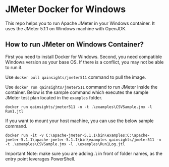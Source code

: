 # JMeter Docker for Windows
This repo helps you to run Apache JMeter in your Windows container. It uses the JMeter 5.1.1 on Windows machine with OpenJDK.

## How to run JMeter on Windows Container?
First you need to install Docker for Windows. Second, you need compatible Windows version as your base OS. If there is a conflict, you may not be able to run it. 

Use `docker pull qainsights/jmeter511` command to pull the image. 

Use `docker run qainsights/jmeter511` command to run JMeter inside the container. Below is the sample command which executes the sample JMeter test plan located in the `examples` folder.

`docker run qainsights/jmeter511 -n -t .\examples\CSVSample.jmx -l Run1.jtl`

If you want to mount your host machine, you can use the below sample command.

`docker run -it -v C:\apache-jmeter-5.1.1\bin\examples:C:\apache-jmeter-5.1.1\apache-jmeter-5.1.1\bin\examples qainsights/jmeter511 -n -t .\examples\CSVSample.jmx -l .\examples\Run1Log.jtl`

Important Note: make sure you are adding .\ in front of folder names, as the entry point leverages PowerShell. 
